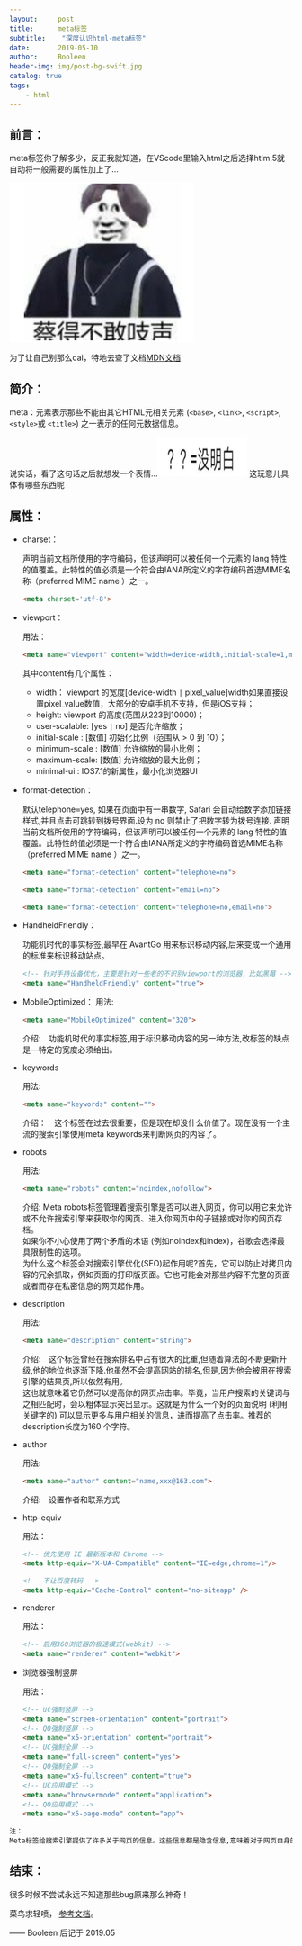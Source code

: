 ```yaml
---
layout:     post
title:      meta标签
subtitle:    "深度认识html-meta标签"
date:       2019-05-10
author:     Booleen
header-img: img/post-bg-swift.jpg
catalog: true
tags:
    - html
---
```


## 前言：

meta标签你了解多少，反正我就知道，在VScode里输入html之后选择htlm:5就自动将一般需要的属性加上了...

![菜呀](/img/emjoy/cai.png)

为了让自己别那么cai，特地去查了文档[MDN文档](https://developer.mozilla.org/zh-CN/docs/Web/HTML/Element/meta)

## 简介：

meta：元素表示那些不能由其它HTML元相关元素 (```<base>```, ```<link>```, ```<script>```, ```<style>```或 ```<title>```) 之一表示的任何元数据信息。

说实话，看了这句话之后就想发一个表情...![说啥呢](/img/emjoy/no-understand.png)    这玩意儿具体有哪些东西呢

## 属性：

- charset：

    声明当前文档所使用的字符编码，但该声明可以被任何一个元素的 lang 特性的值覆盖。此特性的值必须是一个符合由IANA所定义的字符编码首选MIME名称（preferred MIME name ）之一。
    ```html
    <meta charset='utf-8'>
    ```

 + viewport：

    用法：
    ```html
    <meta name="viewport" content="width=device-width,initial-scale=1,maximum-scale=1,user-scalable=no,minimal-ui">
    ```

    其中content有几个属性：
    * width： viewport 的宽度[device-width ```|``` pixel_value]width如果直接设置pixel_value数值，大部分的安卓手机不支持，但是iOS支持；
    * height: viewport 的高度(范围从223到10000)；
    * user-scalable: [yes ```|``` no] 是否允许缩放；
    * initial-scale : [数值] 初始化比例（范围从 > 0 到 10）；
    * minimum-scale : [数值] 允许缩放的最小比例；
    * maximum-scale:  [数值] 允许缩放的最大比例；
    * minimal-ui : IOS7.1的新属性，最小化浏览器UI

- format-detection：

    默认telephone=yes, 如果在页面中有一串数字, Safari 会自动给数字添加链接样式,并且点击可跳转到拨号界面.设为 no 则禁止了把数字转为拨号连接.
    声明当前文档所使用的字符编码，但该声明可以被任何一个元素的 lang 特性的值覆盖。此特性的值必须是一个符合由IANA所定义的字符编码首选MIME名称（preferred MIME name ）之一。

    ```html
    <meta name="format-detection" content="telephone=no">
    ```
    ```html
    <meta name="format-detection" content="email=no">
    ```
    ```html
    <meta name="format-detection" content="telephone=no,email=no">     
    ```

- HandheldFriendly：

    功能机时代的事实标签,最早在 AvantGo 用来标识移动内容,后来变成一个通用的标准来标识移动站点。


    ```html
    <!-- 针对手持设备优化，主要是针对一些老的不识别viewport的浏览器，比如黑莓 -->
    <meta name="HandheldFriendly" content="true">
    ```


- MobileOptimized：
    用法:
    ```html
    <meta name="MobileOptimized" content="320">
    ```

    介绍:　功能机时代的事实标签,用于标识移动内容的另一种方法,改标签的缺点是—特定的宽度必须给出。
    

- keywords

    用法:
    ```html
    <meta name="keywords" content="">
    ```

    介绍：　这个标签在过去很重要，但是现在却没什么价值了。现在没有一个主流的搜索引擎使用meta keywords来判断网页的内容了。

- robots

    用法:
    ```html
    <meta name="robots" content="noindex,nofollow">
    ```

    介绍: Meta robots标签管理着搜索引擎是否可以进入网页，你可以用它来允许或不允许搜索引擎来获取你的网页、进入你网页中的子链接或对你的网页存档。<br>如果你不小心使用了两个矛盾的术语 (例如noindex和index)，谷歌会选择最具限制性的选项。<br>为什么这个标签会对搜索引擎优化(SEO)起作用呢?首先，它可以防止对拷贝内容的冗余抓取，例如页面的打印版页面。它也可能会对那些内容不完整的页面或者而存在私密信息的网页起作用。


- description

    用法:
    ```html
    <meta name="description" content="string">
    ```

    介绍:　这个标签曾经在搜索排名中占有很大的比重,但随着算法的不断更新升级,他的地位也逐渐下降.他虽然不会提高网站的排名,但是,因为他会被用在搜索引擎的结果页,所以依然有用。<br>这也就意味着它仍然可以提高你的网页点击率。毕竟，当用户搜索的关键词与之相匹配时，会以粗体显示突出显示。这就是为什么一个好的页面说明 (利用关键字的) 可以显示更多与用户相关的信息，进而提高了点击率。推荐的description长度为160 个字符。

- author

    用法:
     ```html
    <meta name="author" content="name,xxx@163.com">
    ```
    介绍:　设置作者和联系方式

- http-equiv

    用法：
     ```html
    <!-- 优先使用 IE 最新版本和 Chrome -->
    <meta http-equiv="X-UA-Compatible" content="IE=edge,chrome=1"/>
    ```
    ```html
    <!-- 不让百度转码 -->
    <meta http-equiv="Cache-Control" content="no-siteapp" />
    ```

- renderer

    用法：
    ```html
    <!-- 启用360浏览器的极速模式(webkit) -->
    <meta name="renderer" content="webkit">
    ```

- 浏览器强制竖屏

    用法：
    ```html
    <!-- uc强制竖屏 -->
    <meta name="screen-orientation" content="portrait">
    <!-- QQ强制竖屏 -->
    <meta name="x5-orientation" content="portrait">
    <!-- UC强制全屏 -->
    <meta name="full-screen" content="yes">
    <!-- QQ强制全屏 -->
    <meta name="x5-fullscreen" content="true">
    <!-- UC应用模式 -->
    <meta name="browsermode" content="application">
    <!-- QQ应用模式 -->
    <meta name="x5-page-mode" content="app">
    ```

```html
注：
Meta标签给搜索引擎提供了许多关于网页的信息。这些信息都是隐含信息,意味着对于网页自身的访问者是不可见的。
```

## 结束：
很多时候不尝试永远不知道那些bug原来那么神奇！

菜鸟求轻喷，
[参考文档](https://www.notion.so/meta-8cd558ba52d843058292b5beb485ee1f)。
    

—— Booleen 后记于 2019.05


